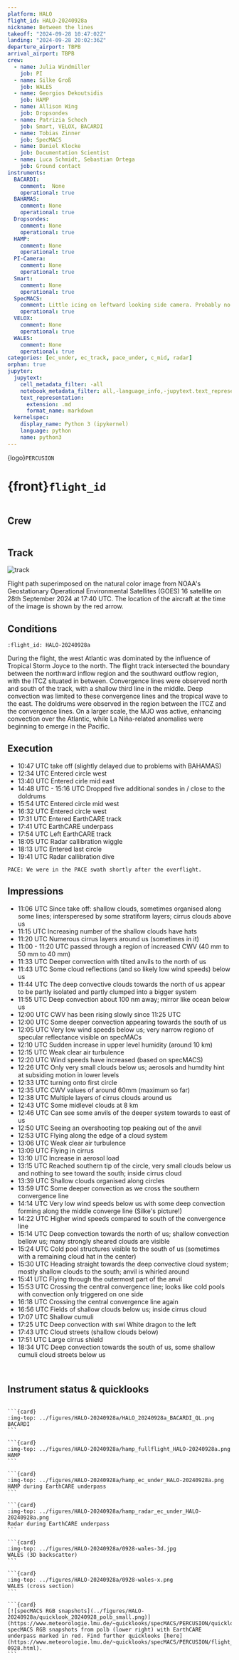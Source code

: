 ```yaml
---
platform: HALO
flight_id: HALO-20240928a
nickname: Between the lines
takeoff: "2024-09-28 10:47:02Z"
landing: "2024-09-28 20:02:36Z"
departure_airport: TBPB
arrival_airport: TBPB
crew:
  - name: Julia Windmiller
    job: PI
  - name: Silke Groß
    job: WALES
  - name: Georgios Dekoutsidis
    job: HAMP
  - name: Allison Wing
    job: Dropsondes
  - name: Patrizia Schoch
    job: Smart, VELOX, BACARDI
  - name: Tobias Zinner
    job: SpecMACS
  - name: Daniel Klocke
    job: Documentation Scientist
  - name: Luca Schmidt, Sebastian Ortega
    job: Ground contact
instruments:
  BACARDI:
    comment:  None
    operational: true
  BAHAMAS:
    comment: None
    operational: true
  Dropsondes:
    comment: None
    operational: true
  HAMP:
    comment: None
    operational: true
  PI-Camera:
    comment: None
    operational: true
  Smart:
    comment: None
    operational: true
  SpecMACS:
    comment: Little icing on leftward looking side camera. Probably no dark current measurments of SWIR camera.
    operational: true
  VELOX:
    comment: None
    operational: true
  WALES:
    comment: None
    operational: true
categories: [ec_under, ec_track, pace_under, c_mid, radar]
orphan: true
jupyter:
  jupytext:
    cell_metadata_filter: -all
    notebook_metadata_filter: all,-language_info,-jupytext.text_representation.format_version,-jupytext.text_representation.jupytext_version
    text_representation:
      extension: .md
      format_name: markdown
  kernelspec:
    display_name: Python 3 (ipykernel)
    language: python
    name: python3
---
```


{logo}`PERCUSION`

# {front}`flight_id`

```{badges}
```

## Crew

```{crew-list}
```

## Track

![track](../figures/HALO-20240928a/HALO-20240928a-track.jpeg)

Flight path superimposed on the natural color image from NOAA's Geostationary Operational Environmental Satellites (GOES) 16 satellite on 28th September 2024 at 17:40 UTC. The location of the aircraft at the time of the image is shown by the red arrow.

## Conditions

```{track-animation}
:flight_id: HALO-20240928a
```

During the flight, the west Atlantic was dominated by the influence of Tropical Storm Joyce to the north. The flight track intersected the boundary between the northward inflow region and the southward outflow region, with the ITCZ situated in between. Convergence lines were observed north and south of the track, with a shallow third line in the middle. Deep convection was limited to these convergence lines and the tropical wave to the east. The doldrums were observed in the region between the ITCZ and the convergence lines. On a larger scale, the MJO was active, enhancing convection over the Atlantic, while La Niña-related anomalies were beginning to emerge in the Pacific.


## Execution

- 10:47 UTC take off (slightly delayed due to problems with BAHAMAS)
- 12:34 UTC Entered circle west
- 13:40 UTC Entered cirle mid east
- 14:48 UTC - 15:16 UTC Dropped five additional sondes in / close to the doldrums
- 15:54 UTC Entered circle mid west
- 16:32 UTC Entered circle west
- 17:31 UTC Entered EarthCARE track
- 17:41 UTC EarthCARE underpass
- 17:54 UTC Left EarthCARE track
- 18:05 UTC Radar callibration wiggle
- 18:13 UTC Entered last circle
- 19:41 UTC Radar callibration dive

```{note}
PACE: We were in the PACE swath shortly after the overflight.
```

## Impressions

- 11:06 UTC Since take off: shallow clouds, sometimes organised along some lines; intersperesed by some stratiform layers; cirrus clouds above us
- 11:15 UTC Increasing number of the shallow clouds have hats
- 11:20 UTC Numerous cirrus layers around us (sometimes in it)
- 11:00 - 11:20 UTC passed through a region of increased CWV (40 mm to 50 mm to 40 mm)
- 11:33 UTC Deeper convection with tilted anvils to the north of us
- 11:43 UTC Some cloud reflections (and so likely low wind speeds) below us
- 11:44 UTC The deep convective clouds towards the north of us appear to be partly isolated and partly clumped into a bigger system
- 11:55 UTC Deep convection about 100 nm away; mirror like ocean below us
- 12:00 UTC CWV has been rising slowly since 11:25 UTC
- 12:00 UTC Some deeper convection appearing towards the south of us
- 12:05 UTC Very low wind speeds below us; very narrow regiono of specular reflectance visible on specMACs
- 12:10 UTC Sudden increase in upper level humidity (around 10 km)
- 12:15 UTC Weak clear air turbulence
- 12:20 UTC Wind speeds have increased (based on specMACS)
- 12:26 UTC Only very small clouds below us; aerosols and humdity hint at subsiding motion in lower levels
- 12:33 UTC turning onto first circle
- 12:35 UTC CWV values of around 60mm (maximum so far)
- 12:38 UTC Multiple layers of cirrus clouds around us
- 12:43 UTC Some midlevel clouds at 8 km
- 12:46 UTC Can see some anvils of the deeper system towards to east of us
- 12:50 UTC Seeing an overshooting top peaking out of the anvil
- 12:53 UTC Flying along the edge of a cloud system
- 13:06 UTC Weak clear air turbulence
- 13:09 UTC Flying in cirrus
- 13:10 UTC Increase in aerosol load
- 13:15 UTC Reached southern tip of the circle, very small clouds below us and nothing to see toward the south; inside cirrus cloud
- 13:39 UTC Shallow clouds organised along circles
- 13:59 UTC Some deeper convection as we cross the southern convergence line
- 14:14 UTC Very low wind speeds below us with some deep convection forming along the middle converge line (Silke's picture!)
- 14:22 UTC Higher wind speeds compared to south of the convergence line
- 15:14 UTC Deep convection towards the north of us; shallow convection bellow us; many strongly sheared clouds are visible
- 15:24 UTC Cold pool structures visible to the south of us (sometimes with a remaining cloud hat in the center)
- 15:30 UTC Heading straight towards the deep convective cloud system; mostly shallow clouds to the south; anvil is whirled around
- 15:41 UTC Flying through the outermost part of the anvil
- 15:53 UTC Crossing the central convergence line; looks like cold pools with convection only triggered on one side
- 16:18 UTC Crossing the central convergence line again
- 16:56 UTC Fields of shallow clouds below us; inside cirrus cloud
- 17:07 UTC Shallow cumuli
- 17:25 UTC Deep convection with swi White dragon to the left
- 17:43 UTC Cloud streets (shallow clouds below)
- 17:51 UTC Large cirrus shield
- 18:34 UTC Deep convection towards the south of us, some shallow cumuli cloud streets below us



````{card-carousel} 2


````

## Instrument status & quicklooks

```{instrument-table}
```
````{card-carousel} 2
```{card}
:img-top: ../figures/HALO-20240928a/HALO_20240928a_BACARDI_QL.png
BACARDI
```

```{card}
:img-top: ../figures/HALO-20240928a/hamp_fullflight_HALO-20240928a.png
HAMP
```

```{card}
:img-top: ../figures/HALO-20240928a/hamp_ec_under_HALO-20240928a.png
HAMP during EarthCARE underpass
```

```{card}
:img-top: ../figures/HALO-20240928a/hamp_radar_ec_under_HALO-20240928a.png
Radar during EarthCARE underpass
```

```{card}
:img-top: ../figures/HALO-20240928a/0928-wales-3d.jpg
WALES (3D backscatter)
```

```{card}
:img-top: ../figures/HALO-20240928a/0928-wales-x.png
WALES (cross section)
```

```{card}
[![specMACS RGB snapshots](../figures/HALO-20240928a/quicklook_20240928_polb_small.png)](https://www.meteorologie.lmu.de/~quicklooks/specMACS/PERCUSION/quicklooks/polcams/quicklook_20240928_polb.png)
specMACS RGB snapshots from polb (lower right) with EarthCARE underpass marked in red. Find further quicklooks [here](https://www.meteorologie.lmu.de/~quicklooks/specMACS/PERCUSION/flight_HALO-0928.html).
```

````
